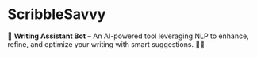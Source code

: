 # ScribbleSavvy
🚀 **Writing Assistant Bot** – An AI-powered tool leveraging NLP to enhance, refine, and optimize your writing with smart suggestions. 📝✨
